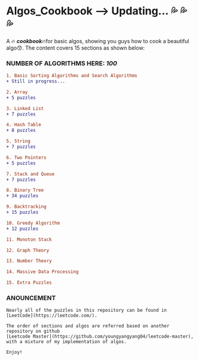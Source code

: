 # Algos_Cookbook --> Updating... :sweat_drops: :sweat_drops: :sweat_drops:
A :fire: ***cookbook***:fire:for basic algos, showing you guys how to cook a beautiful algo:kissing_smiling_eyes:. The content covers 15 sections as shown below:

### **NUMBER OF ALGORITHMS HERE**: ***100***    

```diff
1. Basic Sorting Algorithms and Search Algorithms
+ Still in progress...
```


```diff
2. Array
+ 5 puzzles
```
```diff
3. Linked List 
+ 7 puzzles 
```

```diff
4. Hash Table
+ 8 puzzles
```

```diff
5. String
+ 7 puzzles
```

```diff
6. Two Pointers
+ 5 puzzles
```

```diff
7. Stack and Queue
+ 7 puzzles 
```

```diff
8. Binary Tree
+ 34 puzzles 
```

```diff
9. Backtracking
+ 15 puzzles
```

```diff
10. Greedy Algorithm
+ 12 puzzles
```

```diff
11. Monoton Stack

```

```diff
12. Graph Theory

```

```diff
13. Number Theory

```

```diff
14. Massive Data Processing

```

```diff
15. Extra Puzzles

```
      

      
### **ANOUNCEMENT**

```
Nearly all of the puzzles in this repository can be found in [LeetCode](https://leetcode.com/). 
   
The order of sections and algos are referred based on another repository on github 
[Leetcode Master](https://github.com/youngyangyang04/leetcode-master), with a mixture of my implementation of algos.      
 
Enjoy!
```
